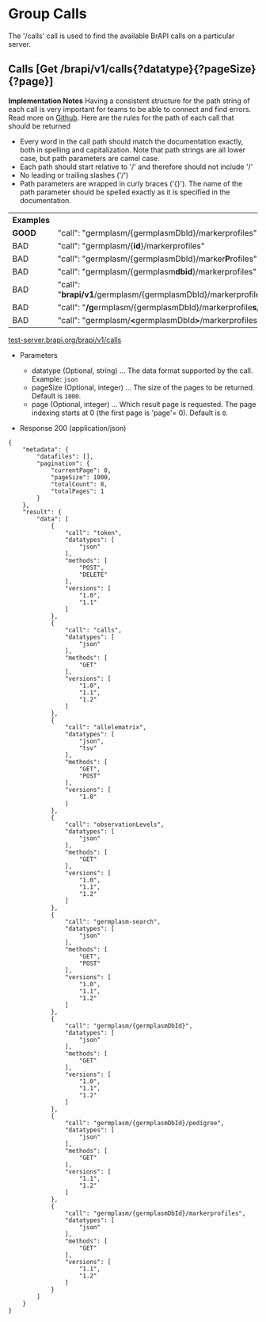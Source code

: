 # Group Calls
The '/calls' call is used to find the available BrAPI calls on a particular server. 




## Calls [Get /brapi/v1/calls{?datatype}{?pageSize}{?page}]

<strong>Implementation Notes</strong>
Having a consistent structure for the path string of each call is very important for teams to be able to connect and find errors. Read more on <a href="https://github.com/plantbreeding/API/issues/144">Github</a>.
Here are the rules for the path of each call that should be returned
<ul>       
  <li>Every word in the call path should match the documentation exactly, both in spelling and capitalization. Note that path strings are all lower case, but path parameters are camel case.</li>        
  <li>Each path should start relative to '/' and therefore should not include '/'</li>
  <li>No leading or trailing slashes ('/') </li>
  <li>Path parameters are wrapped in curly braces ('{}'). The name of the path parameter should be spelled exactly as it is specified in the documentation.</li>        
</ul>
<table>
  <tr>
    <th>Examples</th>
  </tr>
  <tr>
    <td><strong>GOOD</strong></td>
    <td>"call": "germplasm/{germplasmDbId}/markerprofiles"</td>
  </tr> 
  <tr>
    <td>BAD</td>
    <td>"call": "germplasm/{<strong>id</strong>}/markerprofiles"</td>
  </tr> 
  <tr>
    <td>BAD</td>
    <td>"call": "germplasm/{germplasmDbId}/marker<strong>P</strong>rofiles"</td>
  </tr>
  <tr>
    <td>BAD</td>
    <td>"call": "germplasm/{germplasm<strong>dbid</strong>}/markerprofiles"</td>
  </tr> 
  <tr>
    <td>BAD</td>
    <td>"call": "<strong>brapi/v1</strong>/germplasm/{germplasmDbId}/markerprofiles"</td>
  </tr>
  <tr>
    <td>BAD</td>
    <td>"call": "<strong>/g</strong>ermplasm/{germplasmDbId}/markerprofile<strong>s/</strong>"</td>
  </tr> 
  <tr>
    <td>BAD</td>
    <td>"call": "germplasm/<strong>&lt</strong>germplasmDbId<strong>&gt</strong>/markerprofiles"</td>
  </tr> 
</table>

<a href="https://test-server.brapi.org/brapi/v1/calls"> test-server.brapi.org/brapi/v1/calls</a> 

+ Parameters
    + datatype (Optional, string) ... The data format supported by the call. Example: `json`
    + pageSize (Optional, integer) ... The size of the pages to be returned. Default is `1000`.
    + page (Optional, integer) ... Which result page is requested. The page indexing starts at 0 (the first page is 'page'= 0). Default is `0`.


+ Response 200 (application/json)
```
{
    "metadata": {
        "datafiles": [],
        "pagination": {
            "currentPage": 0,
            "pageSize": 1000,
            "totalCount": 8,
            "totalPages": 1
        }
    },
    "result": {
        "data": [
            {
                "call": "token",
                "datatypes": [
                    "json"
                ],
                "methods": [
                    "POST",
                    "DELETE"
                ],
                "versions": [
                    "1.0",
                    "1.1"
                ]
            },
            {
                "call": "calls",
                "datatypes": [
                    "json"
                ],
                "methods": [
                    "GET"
                ],
                "versions": [
                    "1.0",
                    "1.1",
                    "1.2"
                ]
            },
            {
                "call": "allelematrix",
                "datatypes": [
                    "json",
                    "tsv"
                ],
                "methods": [
                    "GET",
                    "POST"
                ],
                "versions": [
                    "1.0"
                ]
            },
            {
                "call": "observationLevels",
                "datatypes": [
                    "json"
                ],
                "methods": [
                    "GET"
                ],
                "versions": [
                    "1.0",
                    "1.1",
                    "1.2"
                ]
            },
            {
                "call": "germplasm-search",
                "datatypes": [
                    "json"
                ],
                "methods": [
                    "GET",
                    "POST"
                ],
                "versions": [
                    "1.0",
                    "1.1",
                    "1.2"
                ]
            },
            {
                "call": "germplasm/{germplasmDbId}",
                "datatypes": [
                    "json"
                ],
                "methods": [
                    "GET"
                ],
                "versions": [
                    "1.0",
                    "1.1",
                    "1.2"
                ]
            },
            {
                "call": "germplasm/{germplasmDbId}/pedigree",
                "datatypes": [
                    "json"
                ],
                "methods": [
                    "GET"
                ],
                "versions": [
                    "1.1",
                    "1.2"
                ]
            },
            {
                "call": "germplasm/{germplasmDbId}/markerprofiles",
                "datatypes": [
                    "json"
                ],
                "methods": [
                    "GET"
                ],
                "versions": [
                    "1.1",
                    "1.2"
                ]
            }
        ]
    }
}
```